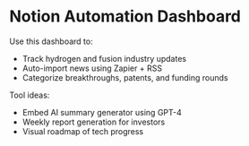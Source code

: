 # Notion Automation Dashboard

Use this dashboard to:
- Track hydrogen and fusion industry updates
- Auto-import news using Zapier + RSS
- Categorize breakthroughs, patents, and funding rounds

Tool ideas:
- Embed AI summary generator using GPT-4
- Weekly report generation for investors
- Visual roadmap of tech progress

